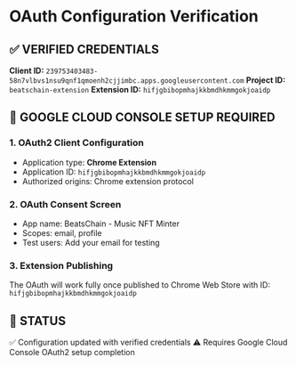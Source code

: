 # OAuth Configuration Verification

## ✅ VERIFIED CREDENTIALS

**Client ID:** `239753403483-58n7vlbvs1nsu9qnf1qmoenh2cjjimbc.apps.googleusercontent.com`
**Project ID:** `beatschain-extension`
**Extension ID:** `hifjgbibopmhajkkbmdhkmmgokjoaidp`

## 🔧 GOOGLE CLOUD CONSOLE SETUP REQUIRED

### 1. OAuth2 Client Configuration
- Application type: **Chrome Extension**
- Application ID: `hifjgbibopmhajkkbmdhkmmgokjoaidp`
- Authorized origins: Chrome extension protocol

### 2. OAuth Consent Screen
- App name: BeatsChain - Music NFT Minter
- Scopes: email, profile
- Test users: Add your email for testing

### 3. Extension Publishing
The OAuth will work fully once published to Chrome Web Store with ID: `hifjgbibopmhajkkbmdhkmmgokjoaidp`

## 🚀 STATUS
✅ Configuration updated with verified credentials
⚠️ Requires Google Cloud Console OAuth2 setup completion